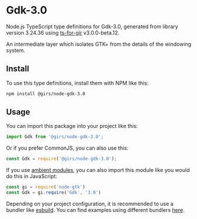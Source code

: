 
# Gdk-3.0

Node.js TypeScript type definitions for Gdk-3.0, generated from library version 3.24.36 using [ts-for-gir](https://github.com/gjsify/ts-for-gjs) v3.0.0-beta.12.

An intermediate layer which isolates GTK+ from the details of the windowing system.

## Install

To use this type definitions, install them with NPM like this:
```bash
npm install @girs/node-gdk-3.0
```

## Usage

You can import this package into your project like this:
```ts
import Gdk from '@girs/node-gdk-3.0';
```

Or if you prefer CommonJS, you can also use this:
```ts
const Gdk = require('@girs/node-gdk-3.0');
```

If you use [ambient modules](https://github.com/gjsify/ts-for-gir/tree/main/packages/cli#ambient-modules), you can also import this module like you would do this in JavaScript:

```ts
const gi = require('node-gtk')
const Gdk = gi.require('Gdk', '3.0')
```

Depending on your project configuration, it is recommended to use a bundler like [esbuild](https://esbuild.github.io/). You can find examples using different bundlers [here](https://github.com/gjsify/ts-for-gir/tree/main/examples).
